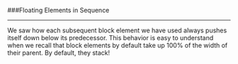 ###Floating Elements in Sequence

-----

We saw how each subsequent block element we have used always pushes itself down below its predecessor. This behavior is easy to understand when we recall that block elements by default take up 100% of the width of their parent. By default, they stack!
